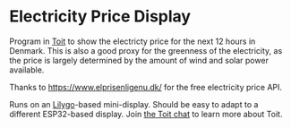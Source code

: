 # Electricity Price Display

Program in [Toit](https://toitlang.org/) to show the electricty price for
the next 12 hours in Denmark.  This is also a good
proxy for the greenness of the electricity, as the price is largely determined
by the amount of wind and solar power available.

Thanks to https://www.elprisenligenu.dk/ for the free electricity
price API.

Runs on an [Lilygo](https://www.lilygo.cc/products/lilygo%C2%AE-ttgo-t-display-1-14-inch-lcd-esp32-control-board)-based
mini-display.
Should be easy to adapt to a different ESP32-based display.
Join [the Toit chat](https://chat.toit.io/) to learn more about Toit.
